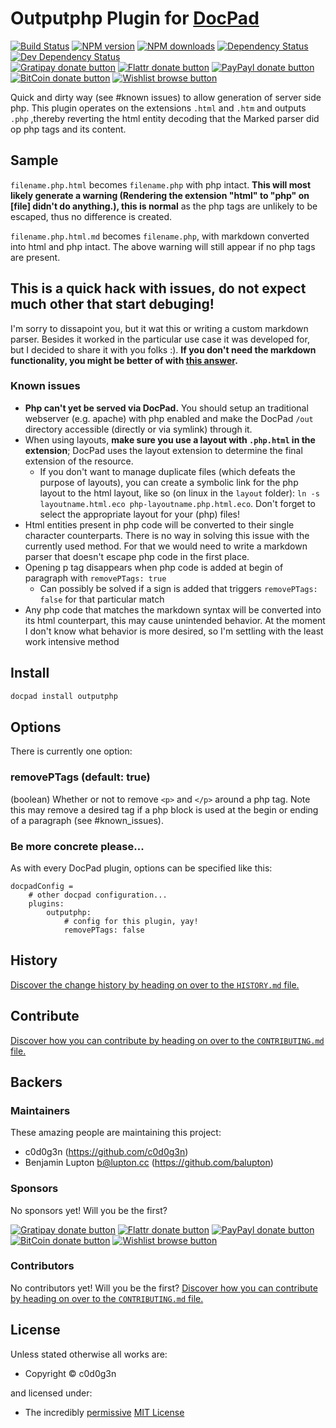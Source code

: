 # Outputphp Plugin for [DocPad](http://docpad.org)

<!-- BADGES/ -->

[![Build Status](https://img.shields.io/travis/c0d0g3n/docpad-plugin-outputphp/master.svg)](http://travis-ci.org/c0d0g3n/docpad-plugin-outputphp "Check this project's build status on TravisCI")
[![NPM version](https://img.shields.io/npm/v/docpad-plugin-outputphp.svg)](https://npmjs.org/package/docpad-plugin-outputphp "View this project on NPM")
[![NPM downloads](https://img.shields.io/npm/dm/docpad-plugin-outputphp.svg)](https://npmjs.org/package/docpad-plugin-outputphp "View this project on NPM")
[![Dependency Status](https://img.shields.io/david/c0d0g3n/outputphp.svg)](https://david-dm.org/c0d0g3n/outputphp)
[![Dev Dependency Status](https://img.shields.io/david/dev/c0d0g3n/outputphp.svg)](https://david-dm.org/c0d0g3n/outputphp#info=devDependencies)<br/>
[![Gratipay donate button](https://img.shields.io/gratipay/docpad.svg)](https://www.gratipay.com/docpad/ "Donate weekly to this project using Gratipay")
[![Flattr donate button](https://img.shields.io/badge/flattr-donate-yellow.svg)](http://flattr.com/thing/344188/balupton-on-Flattr "Donate monthly to this project using Flattr")
[![PayPayl donate button](https://img.shields.io/badge/paypal-donate-yellow.svg)](https://www.paypal.com/cgi-bin/webscr?cmd=_s-xclick&hosted_button_id=QB8GQPZAH84N6 "Donate once-off to this project using Paypal")
[![BitCoin donate button](https://img.shields.io/badge/bitcoin-donate-yellow.svg)](https://coinbase.com/checkouts/9ef59f5479eec1d97d63382c9ebcb93a "Donate once-off to this project using BitCoin")
[![Wishlist browse button](https://img.shields.io/badge/wishlist-donate-yellow.svg)](https://amzn.com/w/2F8TXKSNAFG4V "Buy an item on our wishlist for us")

<!-- /BADGES -->


Quick and dirty way (see #known issues) to allow generation of server side php.
This plugin operates on the extensions `.html` and `.htm` and outputs `.php`
,thereby reverting the html entity decoding that the Marked parser did op php tags and its content.

## Sample
`filename.php.html` becomes `filename.php` with php intact.
**This will most likely generate a warning (Rendering the extension "html" to "php" on [file] didn't do anything.), this is normal** as the php tags are unlikely to be escaped, thus no difference is created.

`filename.php.html.md` becomes `filename.php`, with markdown converted into html and php intact. The above warning will still appear if no php tags are present.

## This is a quick hack with issues, do not expect much other that start debuging!
I'm sorry to dissapoint you, but it wat this or writing a custom markdown parser.
Besides it worked in the particular use case it was developed for, but I decided to share it with you folks :).
**If you don't need the markdown functionality, you might be better of with [this answer](http://stackoverflow.com/questions/23710658/docpad-generate-php-output-file#26706756).**

### Known issues
- **Php can't yet be served via DocPad.**
You should setup an traditional webserver (e.g. apache) with php enabled
and make the DocPad `/out` directory accessible (directly or via symlink) through it.
- When using layouts, **make sure you use a layout with `.php.html` in the extension**;
DocPad uses the layout extension to determine the final extension of the resource.
  - If you don't want to manage duplicate files (which defeats the purpose of layouts),
  you can create a symbolic link for the php layout to the html layout, like so (on linux in the `layout` folder):
  `ln -s layoutname.html.eco php-layoutname.php.html.eco`. Don't forget to select the appropriate layout for your (php) files!
- Html entities present in php code will be converted to their single character counterparts.
  There is no way in solving this issue with the currently used method.
  For that we would need to write a markdown parser that doesn't escape php code in the first place.
- Opening p tag disappears when php code is added at begin of paragraph with `removePTags: true`
  - Can possibly be solved if a sign is added that triggers `removePTags: false` for that particular match
- Any php code that matches the markdown syntax will be converted into its html counterpart, this may cause unintended behavior. At the moment I don't know what behavior is more desired,
so I'm settling with the least work intensive method


<!-- INSTALL/ -->

## Install

``` bash
docpad install outputphp
```

<!-- /INSTALL -->


## Options
There is currently one option:

### removePTags (default: true)
(boolean) Whether or not to remove `<p>` and `</p>` around a php tag.
Note this may remove a desired tag if a php block is used at the begin or ending of a paragraph (see #known_issues).

### Be more concrete please...
As with every DocPad plugin, options can be specified like this:

    docpadConfig =
        # other docpad configuration...
        plugins:
            outputphp:
                # config for this plugin, yay!
                removePTags: false



<!-- HISTORY/ -->

## History
[Discover the change history by heading on over to the `HISTORY.md` file.](https://github.com/c0d0g3n/docpad-plugin-outputphp/blob/master/HISTORY.md#files)

<!-- /HISTORY -->


<!-- CONTRIBUTE/ -->

## Contribute

[Discover how you can contribute by heading on over to the `CONTRIBUTING.md` file.](https://github.com/c0d0g3n/docpad-plugin-outputphp/blob/master/CONTRIBUTING.md#files)

<!-- /CONTRIBUTE -->


<!-- BACKERS/ -->

## Backers

### Maintainers

These amazing people are maintaining this project:

- c0d0g3n (https://github.com/c0d0g3n)
- Benjamin Lupton <b@lupton.cc> (https://github.com/balupton)

### Sponsors

No sponsors yet! Will you be the first?

[![Gratipay donate button](https://img.shields.io/gratipay/docpad.svg)](https://www.gratipay.com/docpad/ "Donate weekly to this project using Gratipay")
[![Flattr donate button](https://img.shields.io/badge/flattr-donate-yellow.svg)](http://flattr.com/thing/344188/balupton-on-Flattr "Donate monthly to this project using Flattr")
[![PayPayl donate button](https://img.shields.io/badge/paypal-donate-yellow.svg)](https://www.paypal.com/cgi-bin/webscr?cmd=_s-xclick&hosted_button_id=QB8GQPZAH84N6 "Donate once-off to this project using Paypal")
[![BitCoin donate button](https://img.shields.io/badge/bitcoin-donate-yellow.svg)](https://coinbase.com/checkouts/9ef59f5479eec1d97d63382c9ebcb93a "Donate once-off to this project using BitCoin")
[![Wishlist browse button](https://img.shields.io/badge/wishlist-donate-yellow.svg)](https://amzn.com/w/2F8TXKSNAFG4V "Buy an item on our wishlist for us")

### Contributors

No contributors yet! Will you be the first?
[Discover how you can contribute by heading on over to the `CONTRIBUTING.md` file.](https://github.com/c0d0g3n/docpad-plugin-outputphp/blob/master/CONTRIBUTING.md#files)

<!-- /BACKERS -->


<!-- LICENSE/ -->

## License

Unless stated otherwise all works are:

- Copyright &copy; c0d0g3n

and licensed under:

- The incredibly [permissive](http://en.wikipedia.org/wiki/Permissive_free_software_licence) [MIT License](http://opensource.org/licenses/mit-license.php)

<!-- /LICENSE -->


